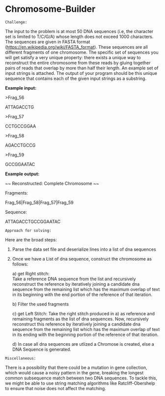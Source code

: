 # Chromosome-Builder

~~~~~~~~~~
Challenge:
~~~~~~~~~~

The input to the problem is at most 50 DNA sequences (i.e, the character
set is limited to T/C/G/A) whose length does not exceed 1000 
characters. The sequences are given in FASTA 
format (https://en.wikipedia.org/wiki/FASTA_format). These sequences 
are all different fragments of one chromosome.
The specific set of sequences you will get satisfy a very unique 
property:  there exists a unique way to reconstruct the entire 
chromosome from these reads by gluing together pairs of reads that 
overlap by more than half their length. An example set of input strings 
is attached.
The output of your program should be this unique sequence that contains 
each of the given input strings as a substring.


**Example input:**

\>Frag_56 

ATTAGACCTG
 
 
\>Frag_57
 
CCTGCCGGAA
 
 
\>Frag_58
 
AGACCTGCCG
 
 
\>Frag_59
 
GCCGGAATAC 


**Example output:**

~~ Reconstructed: Complete Chromosome ~~

Fragments:

Frag_56|Frag_58|Frag_57|Frag_59

Sequence:

ATTAGACCTGCCGGAATAC
  
~~~~~~~~~~~~~~~~~~~~~~~~~~
Approach for solving:
~~~~~~~~~~~~~~~~~~~~~~~~~~

Here are the broad steps:
  
1) Parse the data set file and deserialize lines into a list of dna sequences

2) Once we have a List of dna sequence, construct the chromosome as follows:
   
   a) get Right stitch:   
      Take a reference DNA sequence from the list and recursively 
      reconstruct the reference by iteratively joining a candidate dna 
      sequence from the remaining list which has the maximum overlap of 
      text in its beginning with the end portion of the reference of that iteration.
       
   b) Filter the used fragments
    
   c) get Left Stitch:
      Take the right stitch produced in a) as reference and remaining
      fragments as the list of dna sequences. Now, recursively reconstruct 
      this reference by iteratively joining a candidate dna sequence 
      from the remaining list which has the maximum overlap of 
      text in its ending with the beginning portion of the reference of that iteration.
       
   d) In case all dna sequences are utlized a Chromose is created, else
      a DNA Sequence is generated.

~~~~~~~~~~~~~~~~
Miscellaneous:
~~~~~~~~~~~~~~~~
There is a possibility that there could be a mutation in gene collection,
which would cause a noisy pattern in the gene, breaking the longest 
common subsequence match between two DNA sequences. To tackle this,
we might be able to use string matching algorithms like Ratcliff-Obershelp
to ensure that noise does not affect the matching.
